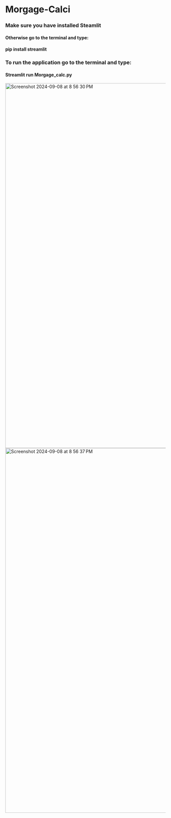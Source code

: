 # Morgage-Calci
### Make sure you have installed Steamlit 
#### Otherwise go to the terminal and type:
#### pip install streamlit   
### To run the application go to the terminal and type:
#### Streamlit run Morgage_calc.py
<img width="1141" alt="Screenshot 2024-09-08 at 8 56 30 PM" src="https://github.com/user-attachments/assets/f626822a-8b80-4449-b773-66d287a3bdcc">
<img width="1141" alt="Screenshot 2024-09-08 at 8 56 37 PM" src="https://github.com/user-attachments/assets/92b6eb49-1301-4854-8b5e-615d7a071b53">
